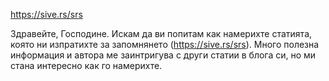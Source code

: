 https://sive.rs/srs

Здравейте, Господине. Искам да ви попитам как намерихте статията, която ни изпратихте за запомнянето (https://sive.rs/srs). Много полезна информация и автора ме заинтригува с други статии в блога си, но ми стана интересно как го намерихте. 